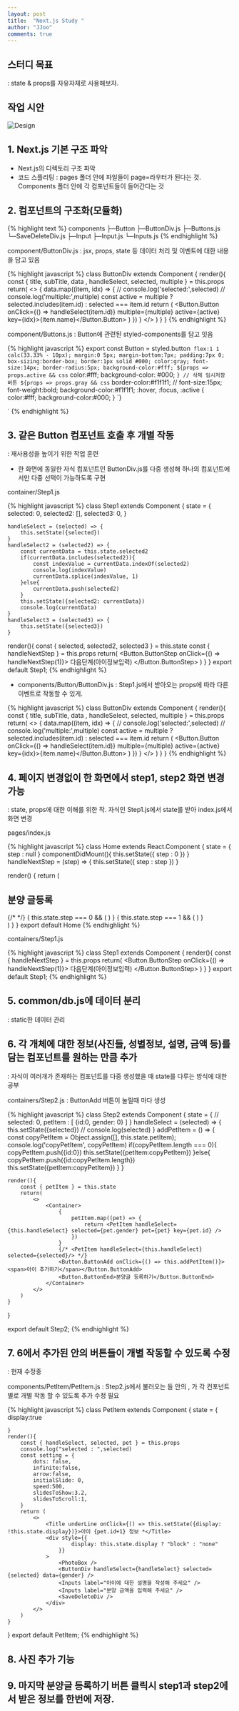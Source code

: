 ```yaml
---
layout: post
title:  "Next.js Study "
author: "JJoo"
comments: true
---
```


## 스터디 목표

: state & props를 자유자재로 사용해보자.



## 작업 시안
![Design](https://raw.githubusercontent.com/JJooStudy/NextjsStudy/master/static/design.png/764x644 "Design")



## 1. Next.js 기본 구조 파악
- Next.js의 디렉토리 구조 파악
- 코드 스플리팅
: pages 폴더 안에 파일들이 page=라우터가 된다는 것. Components 폴더 안에 각 컴포넌트들이 들어간다는 것


## 2. 컴포넌트의 구조화(모듈화)

{% highlight text %}
components
├─Button
  ├─ButtonDiv.js
  ├─Buttons.js
  └─SaveDeleteDiv.js
├─Input
  ├─Input.js
  └─Inputs.js
{% endhighlight %}


component/ButtonDiv.js : jsx, props, state 등 데이터 처리 및 이벤트에 대한 내용을 담고 있음

{% highlight javascript %}
class ButtonDiv extends Component {
    render(){
        const { title, subTitle, data , handleSelect, selected, multiple } = this.props
        return(
            <>
                <Title>{title}<span>{subTitle}</span></Title>
                <ButtonWrap>
                    {
                        data.map((item, idx) => {
                            // console.log('selected:',selected)
                            // console.log('multiple:',multiple)
                            const active = multiple
                                ? selected.includes(item.id)
                                : selected === item.id
                            return (
                                <Button.Button onClick={() => handleSelect(item.id)} multiple={multiple} active={active} key={idx}>{item.name}</Button.Button>
                            )
                        })
                    }
                </ButtonWrap>
            </>
        )
    }
}
{% endhighlight %}


component/Buttons.js : Button에 관련된 styled-components를 담고 잇음 

{% highlight javascript %}
export const Button = styled.button`
    flex:1 1 calc(33.33% - 10px);
    margin:0 5px;
    margin-bottom:7px;
    padding:7px 0;
    box-sizing:border-box;
    border:1px solid #000;
    color:gray;
    font-size:14px;
    border-radius:5px;
    background-color:#fff;
    ${props => props.active && css`
        color:#fff;
        background-color: #000;
    `}
    // 삭제 임시저장 버튼
    ${props => props.gray && css`
        border-color:#f1f1f1;
        // font-size:15px;
        font-weight:bold;
        background-color:#f1f1f1;
        :hover, :focus, :active {
            color:#fff;
            background-color:#000;
        }
    `}

`
{% endhighlight %}



## 3. 같은 Button 컴포넌트 호출 후 개별 작동

: 재사용성을 높이기 위한 작업 훈련

- 한 화면에 동일한 자식 컴포넌트인 ButtonDiv.js를 다중 생성해 하나의 컴포넌트에서만 다중 선택이 가능하도록 구현


container/Step1.js

{% highlight javascript %}
class Step1 extends Component {
    state = {
        selected: 0,
        selected2: [],
        selected3: 0,
    }
    
    handleSelect = (selected) => {
        this.setState({selected})
    }
    handleSelect2 = (selected2) => {
        const currentData = this.state.selected2
        if(currentData.includes(selected2)){
            const indexValue = currentData.indexOf(selected2)
            console.log(indexValue)
            currentData.splice(indexValue, 1)
        }else{
            currentData.push(selected2)
        }
        this.setState({selected2: currentData})
        console.log(currentData)
    }
    handleSelect3 = (selected3) => {
        this.setState({selected3})
    }

  render(){
        const { selected, selected2, selected3 } = this.state
        const { handleNextStep } = this.props
        return(
            <Container>
                <ButtonDiv handleSelect={this.handleSelect} multiple={false} selected={selected} title="동물종류 *" data={animal}  />
                <Inputs label="품종을 입력해 주세요" />
                <Inputs label="생후 개월 수를 입력해 주세요" />
                <ButtonDiv handleSelect={this.handleSelect2} multiple={true} selected={selected2} title="접종 및 기타사항" subTitle="복수선택 가능" data={vaccinationEtc} />
                <Inputs title="분양 소개 및 설명 *" label="분양에 대한 설명을 작성해 주세요" />
                <ButtonDiv handleSelect={this.handleSelect3} multiple={false} selected={selected3} title="분양글 게시기간" data={date} />
                <Inputs title="분양위치 지정 *" label="분양하실 위치를 지정하세요" />
                <Button.ButtonStep onClick={() => handleNextStep(1)}>
                    다음단계(아이정보입력)
                </Button.ButtonStep>
            </Container>
        )
    }
}
export default Step1;
{% endhighlight %}


- components/Button/ButtonDiv.js
: Step1.js에서 받아오는 props에 따라 다른 이벤트로 작동할 수 있게.

{% highlight javascript %}
class ButtonDiv extends Component {
    render(){
        const { title, subTitle, data , handleSelect, selected, multiple } = this.props
        return(
            <>
                <Title>{title}<span>{subTitle}</span></Title>
                <ButtonWrap>
                    {
                        data.map((item, idx) => {
                            // console.log('selected:',selected)
                            // console.log('multiple:',multiple)
                            const active = multiple
                                ? selected.includes(item.id)
                                : selected === item.id
                            return (
                                <Button.Button onClick={() => handleSelect(item.id)} multiple={multiple} active={active} key={idx}>{item.name}</Button.Button>
                            )
                        })
                    }
                </ButtonWrap>
            </>
        )
    }
}
{% endhighlight %}



## 4. 페이지 변경없이 한 화면에서 step1, step2 화면 변경 가능

: state, props에 대한 이해를 위한 작. 자식인 Step1.js에서 state를 받아 index.js에서 화면 변경


pages/index.js

{% highlight javascript %}
class Home extends React.Component {
  state = {
    step : null
  }
  componentDidMount(){
    this.setState({
      step : 0
    })
  }
  handleNextStep = (step) => {
    this.setState({
      step : step
    })
  }
  
  render() {
    return ( 
      <div>
        <h2>분양 글등록</h2>
        {/* <Step1 handleNextStep={this.handleNextStep} /> */}
        {
          this.state.step === 0 &&  ( <Step1 handleNextStep={this.handleNextStep} /> )
        }
        {
          this.state.step === 1 &&  ( <Step2 /> )
        }
      </div>
    )
  }
}
export default Home
{% endhighlight %}


containers/Step1.js

{% highlight javascript %}
class Step1 extends Component {
    render(){
        const { handleNextStep } = this.props
        return(
            <Container>
                <Button.ButtonStep onClick={() => handleNextStep(1)}>
                    다음단계(아이정보입력)
                </Button.ButtonStep>
            </Container>
        )
    }
}
export default Step1;
{% endhighlight %}



## 5. common/db.js에 데이터 분리

: static한 데이터 관리



## 6. 각 개체에 대한 정보(사진들, 성별정보, 설명, 금액 등)를 담는 컴포넌트를 원하는 만큼 추가

: 자식이 여러개가 존재하는 컴포넌트를 다중 생성했을 때 state를 다루는 방식에 대한 공부


containers/Step2.js
: ButtonAdd 버튼이 눌릴때 마다 <PetItem /> 생성 

{% highlight javascript %}
class Step2 extends Component {
    state = {
        // selected: 0,
        petItem : [
            {id:0, gender: 0}
        ]
    }
    handleSelect = (selected) => {
        this.setState({selected})
        // console.log(selected)
    }
    addPetItem = () => {
        const copyPetItem = Object.assign([], this.state.petItem);
        console.log('copyPetItem', copyPetItem)
        if(copyPetItem.length === 0){
            copyPetItem.push({id:0})
            this.setState({petItem:copyPetItem})
        }else{
            copyPetItem.push({id:copyPetItem.length})
            this.setState({petItem:copyPetItem})
        }
    }
    
    render(){
        const { petItem } = this.state
        return(
            <>
                <Container>
                    {
                        petItem.map((pet) => {
                            return <PetItem handleSelect={this.handleSelect} selected={pet.gender} pet={pet} key={pet.id} />
                        })
                    }
                    {/* <PetItem handleSelect={this.handleSelect} selected={selected}/> */}
                    <Button.ButtonAdd onClick={() => this.addPetItem()}><span>아이 추가하기</span></Button.ButtonAdd>
                    <Button.ButtonEnd>분양글 등록하기</Button.ButtonEnd>
                </Container>
            </>
        )
    }
}

export default Step2;
{% endhighlight %}



## 7. 6에서 추가된 <PetItem />안의 버튼들이 개별 작동할 수 있도록 수정

: 현재 수정중


components/PetItem/PetItem.js
: Step2.js에서 불러오는 <PetItem />들 안의 <PhotoBox />, <ButtonDiv />가 각 컨포넌트별로 개별 작동 할 수 있도록 추가 수정 필요 

{% highlight javascript %}
class PetItem extends Component {
    state = {
        display:true
        
    }
    render(){
        const { handleSelect, selected, pet } = this.props
        console.log("selected : ",selected)
        const setting = {
            dots: false,
            infinite:false,
            arrow:false,
            initialSlide: 0,
            speed:500,
            slidesToShow:3.2,
            slidesToScroll:1,
        }
        return (
            <>
                <Title underLine onClick={() => this.setState({display: !this.state.display})}>아이 {pet.id+1} 정보 *</Title>
                <div style={{
                        display: this.state.display ? "block" : "none"
                    }}
                >
                    <PhotoBox />
                    <ButtonDiv handleSelect={handleSelect} selected={selected} data={gender} />
                    <Inputs label="아이에 대한 설명을 작성해 주세요" />
                    <Inputs label="분양 금액을 입력해 주세요" />
                    <SaveDeleteDiv />
                </div>
            </>
        )
    }
}
export default PetItem;
{% endhighlight %}



## 8. 사진 추가 기능 



## 9. 마지막 분양글 등록하기 버튼 클릭시 step1과 step2에서 받은 정보를 한번에 저장.
